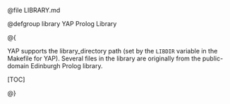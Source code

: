 
@file LIBRARY.md

@defgroup library   YAP Prolog Library

@{

 YAP supports
 the library_directory path (set by the
  `LIBDIR` variable in the Makefile for YAP). Several files in the
  library are originally from the public-domain Edinburgh Prolog library.

[TOC]

@}
